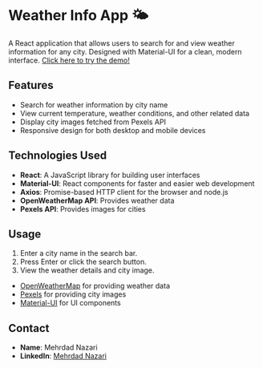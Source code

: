 # Weather Info App 🌤️

A  React application that allows users to search for and view weather information for any city. Designed with Material-UI for a clean, modern interface.
[Click here to try the demo!](https://666802e756faf5c683cc25a1--fabulous-souffle-a07d78.netlify.app/)

## Features

- Search for weather information by city name
- View current temperature, weather conditions, and other related data
- Display city images fetched from Pexels API
- Responsive design for both desktop and mobile devices

## Technologies Used

- **React**: A JavaScript library for building user interfaces
- **Material-UI**: React components for faster and easier web development
- **Axios**: Promise-based HTTP client for the browser and node.js
- **OpenWeatherMap API**: Provides weather data
- **Pexels API**: Provides images for cities

## Usage

1. Enter a city name in the search bar.
2. Press Enter or click the search button.
3. View the weather details and city image.

- [OpenWeatherMap](https://openweathermap.org/) for providing weather data
- [Pexels](https://www.pexels.com/) for providing city images
- [Material-UI](https://mui.com/) for UI components

## Contact

- **Name**: Mehrdad Nazari
- **LinkedIn**: [Mehrdad Nazari](https://www.linkedin.com/in/mehrdad-nazari)
